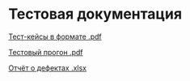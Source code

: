 # Тестовая документация


[Тест-кейсы в формате .pdf](https://github.com/user-attachments/files/16720622/G8-2024-08-23.pdf)

[Тестовый прогон .pdf](https://github.com/user-attachments/files/16736782/G8-Express%2Brun%2B2024_08_22.pdf)

[Отчёт о дефектах .xlsx](https://github.com/user-attachments/files/16736766/1.xlsx)
